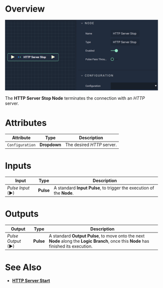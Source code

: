 # Overview

![The HTTP Server Stop Node.](../../../.gitbook/assets/httpserverstop.png)

The **HTTP Server Stop Node** terminates the connection with an *HTTP* server.

# Attributes

|Attribute|Type|Description|
|---|---|---|
|`Configuration`|**Dropdown**|The desired *HTTP* server.|

# Inputs

|Input|Type|Description|
|---|---|---|
|*Pulse Input* (►)|**Pulse**|A standard **Input Pulse**, to trigger the execution of the **Node**.|

# Outputs

|Output|Type|Description|
|---|---|---|
|*Pulse Output* (►)|**Pulse**|A standard **Output Pulse**, to move onto the next **Node** along the **Logic Branch**, once this **Node** has finished its execution.|

# See Also

* [**HTTP Server Start**](httpserverstart.md)

